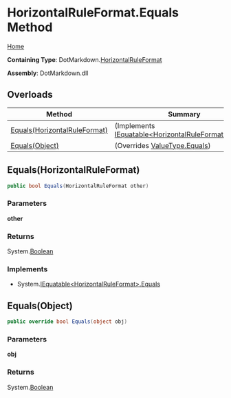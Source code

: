 # HorizontalRuleFormat\.Equals Method

[Home](../../../README.md)

**Containing Type**: DotMarkdown\.[HorizontalRuleFormat](../README.md)

**Assembly**: DotMarkdown\.dll

## Overloads

| Method | Summary |
| ------ | ------- |
| [Equals(HorizontalRuleFormat)](#DotMarkdown_HorizontalRuleFormat_Equals_DotMarkdown_HorizontalRuleFormat_) |  \(Implements [IEquatable\<HorizontalRuleFormat>.Equals](https://docs.microsoft.com/en-us/dotnet/api/system.iequatable-1.equals)\) |
| [Equals(Object)](#DotMarkdown_HorizontalRuleFormat_Equals_System_Object_) |  \(Overrides [ValueType.Equals](https://docs.microsoft.com/en-us/dotnet/api/system.valuetype.equals)\) |

## Equals\(HorizontalRuleFormat\) <a name="DotMarkdown_HorizontalRuleFormat_Equals_DotMarkdown_HorizontalRuleFormat_"></a>

```csharp
public bool Equals(HorizontalRuleFormat other)
```

### Parameters

**other**

### Returns

System\.[Boolean](https://docs.microsoft.com/en-us/dotnet/api/system.boolean)

### Implements

* System\.[IEquatable\<HorizontalRuleFormat>.Equals](https://docs.microsoft.com/en-us/dotnet/api/system.iequatable-1.equals)

## Equals\(Object\) <a name="DotMarkdown_HorizontalRuleFormat_Equals_System_Object_"></a>

```csharp
public override bool Equals(object obj)
```

### Parameters

**obj**

### Returns

System\.[Boolean](https://docs.microsoft.com/en-us/dotnet/api/system.boolean)


